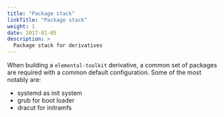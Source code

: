 ```yaml
---
title: "Package stack"
linkTitle: "Package stack"
weight: 1
date: 2017-01-05
description: >
  Package stack for derivatives
---
```



When building a `elemental-toolkit` derivative, a common set of packages are required with a common default configuration. Some of the most notably are:

- systemd as init system
- grub for boot loader
- dracut for initramfs
